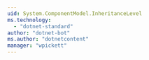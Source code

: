 ```yaml
---
uid: System.ComponentModel.InheritanceLevel
ms.technology: 
  - "dotnet-standard"
author: "dotnet-bot"
ms.author: "dotnetcontent"
manager: "wpickett"
---
```

